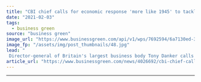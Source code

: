 ```yaml
---
title: "CBI chief calls for economic response 'more like 1945' to tackle climate and Covid threats"
date: "2021-02-03"
tags: 
  - business green
source: "business green"
image_url: "https://www.businessgreen.com/api/v1/wps/7692594/6a7130ed-3b90-49ec-8ace-912ebfb2c34f/2/tony-danker-cbi-185x114.jpg"
image_fp: "/assets/img/post_thumbnails/48.jpg"
lead: "
 Director-general of Britain's largest business body Tony Danker calls for transformative 10-year economic plan to bounce back from pandemic and put UK on track for net zero emissions ..."
article_url: "https://www.businessgreen.com/news/4026692/cbi-chief-calls-economic-response-1945-tackle-climate-covid-threats"
---
```


---

